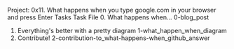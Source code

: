 Project: 0x11. What happens when you type google.com in your browser and press Enter
Tasks
Task	File
0. What happens when...	0-blog_post
1. Everything's better with a pretty diagram	1-what_happen_when_diagram
2. Contribute!	2-contribution-to_what-happens-when_github_answer
